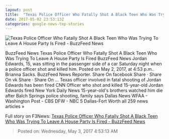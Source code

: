 ```yaml
---
layout: post
title:  "Texas Police Officer Who Fatally Shot A Black Teen Who Was Trying To Leave A House Party Is Fired - BuzzFeed News"
date: 2017-05-02 23:53:13Z
categories: google-news-top-stories
---
```


![Texas Police Officer Who Fatally Shot A Black Teen Who Was Trying To Leave A House Party Is Fired - BuzzFeed News](https://img.buzzfeed.com/buzzfeed-static/static/2017-05/2/20/campaign_images/buzzfeed-prod-fastlane-03/texas-police-have-fired-the-officer-who-shot-and--2-19615-1493772551-2_dblbig.jpg)

BuzzFeed News Texas Police Officer Who Fatally Shot A Black Teen Who Was Trying To Leave A House Party Is Fired BuzzFeed News Jordan Edwards, 15, was sitting in the passenger side of a car Saturday night when a police officer shot and killed him. Posted on May 2, 2017, at 4:53 p.m.. Brianna Sacks. BuzzFeed News Reporter. Share On facebook Share · Share On vk Share · Share On ... Texas officer involved in fatal shooting of Jordan Edwards has been fired CNN Officer who shot and killed 15-year-old Jordan Edwards fired New York Daily News 15-year-old's brothers watched him die after Balch Springs police shooting, family says Dallas News WFAA - Washington Post - CBS DFW - NBC 5 Dallas-Fort Worth all 259 news articles »


Full story on F3News: [Texas Police Officer Who Fatally Shot A Black Teen Who Was Trying To Leave A House Party Is Fired - BuzzFeed News](http://www.f3nws.com/n/UtscCG)

> Posted on: Wednesday, May 3, 2017 4:53:13 AM
